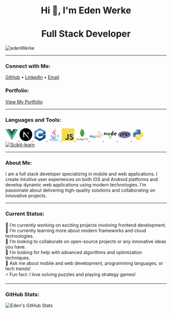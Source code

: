 <h1 align="center">Hi 👋, I'm Eden Werke</h1>
<h1 align="center">Full Stack Developer</h1>

<p align="left">
  <img src="https://komarev.com/ghpvc/?username=edenWerke&label=Profile%20views&color=0e75b6&style=flat" alt="edenWerke" />
</p>

---

<h3 align="left">Connect with Me:</h3>
<p align="left">
  <a href="https://github.com/edenWerke" target="_blank">GitHub</a> • 
  <a href="https://www.linkedin.com/in/eden-werke-772a4a337/" target="_blank">LinkedIn</a> • 
  <a href="mailto:edenw6292@gmail.com">Email</a>
</p>

<h3 align="left">Portfolio:</h3>
<p align="left">
  <a href="https://portfolio-og9h-git-main-edenwerkes-projects.vercel.app/" target="_blank">View My Portfolio</a>
</p>

---

<h3 align="left">Languages and Tools:</h3>
<p align="left">
  <a href="https://vuejs.org/" target="_blank" rel="noreferrer">
    <img src="https://raw.githubusercontent.com/devicons/devicon/master/icons/vuejs/vuejs-original.svg" alt="Vue.js" width="40" height="40"/>
  </a>
  <a href="https://nextjs.org/" target="_blank" rel="noreferrer">
    <img src="https://raw.githubusercontent.com/devicons/devicon/master/icons/nextjs/nextjs-original.svg" alt="Next.js" width="40" height="40"/>
  </a>
  <a href="https://www.w3schools.com/cpp/" target="_blank" rel="noreferrer">
    <img src="https://raw.githubusercontent.com/devicons/devicon/master/icons/cplusplus/cplusplus-original.svg" alt="C++" width="40" height="40"/>
  </a>
  <a href="https://www.java.com" target="_blank" rel="noreferrer">
    <img src="https://raw.githubusercontent.com/devicons/devicon/master/icons/java/java-original.svg" alt="Java" width="40" height="40"/>
  </a>
  <a href="https://developer.mozilla.org/en-US/docs/Web/JavaScript" target="_blank" rel="noreferrer">
    <img src="https://raw.githubusercontent.com/devicons/devicon/master/icons/javascript/javascript-original.svg" alt="JavaScript" width="40" height="40"/>
  </a>
  <a href="https://www.mongodb.com/" target="_blank" rel="noreferrer">
    <img src="https://raw.githubusercontent.com/devicons/devicon/master/icons/mongodb/mongodb-original-wordmark.svg" alt="MongoDB" width="40" height="40"/>
  </a>
  <a href="https://www.mysql.com/" target="_blank" rel="noreferrer">
    <img src="https://raw.githubusercontent.com/devicons/devicon/master/icons/mysql/mysql-original-wordmark.svg" alt="MySQL" width="40" height="40"/>
  </a>
  <a href="https://nodejs.org" target="_blank" rel="noreferrer">
    <img src="https://raw.githubusercontent.com/devicons/devicon/master/icons/nodejs/nodejs-original-wordmark.svg" alt="Node.js" width="40" height="40"/>
  </a>
  <a href="https://www.php.net" target="_blank" rel="noreferrer">
    <img src="https://raw.githubusercontent.com/devicons/devicon/master/icons/php/php-original.svg" alt="PHP" width="40" height="40"/>
  </a>
  <a href="https://www.python.org" target="_blank" rel="noreferrer">
    <img src="https://raw.githubusercontent.com/devicons/devicon/master/icons/python/python-original.svg" alt="Python" width="40" height="40"/>
  </a>
  <a href="https://scikit-learn.org/" target="_blank" rel="noreferrer">
    <img src="https://upload.wikimedia.org/wikipedia/commons/0/05/Scikit_learn_logo_small.svg" alt="Scikit-learn" width="40" height="40"/>
  </a>
</p>

---

<h3 align="left">About Me:</h3>
<p align="left">
  I am a full stack developer specializing in mobile and web applications. I create intuitive user experiences on both iOS and Android platforms and develop dynamic web applications using modern technologies. I'm passionate about delivering high-quality solutions and collaborating on innovative projects.
</p>

---

<h3 align="left">Current Status:</h3>
<p align="left">
  🔭 I’m currently working on exciting projects involving frontend development.<br>
  🌱 I’m currently learning more about modern frameworks and cloud technologies.<br>
  👯 I’m looking to collaborate on open-source projects or any innovative ideas you have.<br>
  🤔 I’m looking for help with advanced algorithms and optimization techniques.<br>
  💬 Ask me about mobile and web development, programming languages, or tech trends!<br>
  ⚡ Fun fact: I love solving puzzles and playing strategy games!
</p>

---

<h3 align="left">GitHub Stats:</h3>
<p align="left">
  <img src="https://github-readme-stats.vercel.app/api?username=edenWerke&show_icons=true&theme=radical" alt="Eden's GitHub Stats"/>
</p>
